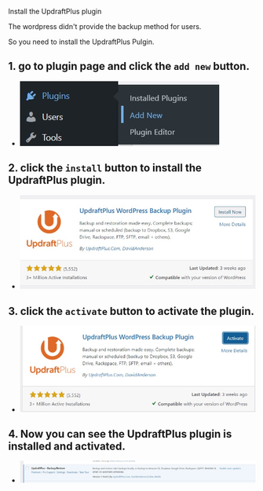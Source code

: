 Install the UpdraftPlus plugin

The wordpress didn't provide the backup method for users. 

So you need to install the UpdraftPlus Pulgin. 

## 1. go to plugin page and click the `add new` button.
- ![Alt text](https://raw.githubusercontent.com/KuroP1/katacoda-scenarios/main/backup/images/step2-1.jpg "a title")

## 2. click the `install` button to install the UpdraftPlus plugin.
- ![Alt text](https://raw.githubusercontent.com/KuroP1/katacoda-scenarios/main/backup/images/step2-2.jpg "a title")

## 3. click the `activate` button to activate the plugin.
- ![Alt text](https://raw.githubusercontent.com/KuroP1/katacoda-scenarios/main/backup/images/step2-3.jpg "a title")

## 4. Now you can see the UpdraftPlus plugin is installed and activated.
- ![Alt text](https://raw.githubusercontent.com/KuroP1/katacoda-scenarios/main/backup/images/step2-4.jpg "a title")
